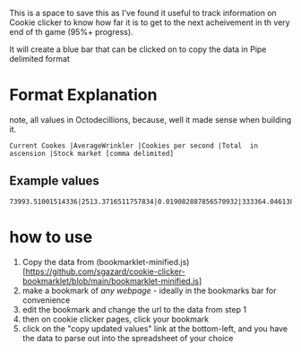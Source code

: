This is a space to save this as I've found it useful to track information on Cookie clicker to know how far it is to get to the next acheivement in th very end of th game (95%+ progress).

It will create a blue bar that can be clicked on to copy the data in Pipe delimited format


# Format Explanation
note, all values in Octodecillions, because, well it made sense when building it.  
```
Current Cookes |AverageWrinkler |Cookies per second |Total  in ascension |Stock market [comma delimited]
```
## Example values
```
73993.51001514336|2513.3716511757834|0.019082887856570932|333364.04613863654|0.00,2668.92,1069.95,1531.38,249.01,73.47,0.00,2067.38,0.00,0.00,3836.39,2772.37,0.00,4965.52,3325.96,0.00,0.00,0.00
```

# how to use


1. Copy the data from (bookmarklet-minified.js)[https://github.com/sgazard/cookie-clicker-bookmarklet/blob/main/bookmarklet-minified.js]
2. make a bookmark of *any webpage* - ideally in the bookmarks bar for convenience
3. edit the bookmark and change the url to the data from step 1
4. then on cookie clicker pages, click your bookmark
5. click on the "copy updated values" link at the bottom-left, and you have the data to parse out into the spreadsheet of your choice
